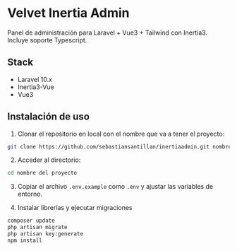 # Velvet Inertia Admin

Panel de administración para Laravel + Vue3 + Tailwind con Inertia3. Incluye soporte Typescript.

## Stack

- Laravel 10.x
- Inertia3-Vue
- Vue3

## Instalación de uso

1. Clonar el repositorio en local con el nombre que va a tener el proyecto:

```sh
git clone https://github.com/sebastiansantillan/inertiaadmin.git nombredelproyecto
```

2. Acceder al directorio:

```sh
cd nombre del proyecto
```

3. Copiar el archivo `.env.example` como `.env` y ajustar las variables de entorno.

4. Instalar librerías y ejecutar migraciones

```sh
composer update
php artisan migrate
php artisan key:generate
npm install
```
